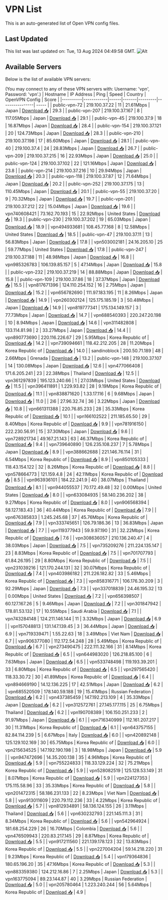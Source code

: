 # VPN List

This is an auto-generated list of Open VPN config files.

## Last Updated

This list was last updated on: Tue, 13 Aug 2024 04:49:58 GMT.
![Alt](https://repobeats.axiom.co/api/embed/186b98318ef1479477931607c1ad7d823f12451f.svg "Repobeats analytics image")

## Available Servers

Below is the list of available VPN servers:

(You may connect to any of these VPN servers with: Username: 'vpn', Password: 'vpn'.)
| Hostname | IP Address | Ping | Speed | Country | OpenVPN Config | Score |
|----------|------------|------|-------|---------|----------------| ----- |
| public-vpn-72 | 219.100.37.22 | 11 | 21.61Mbps | Japan | [Download 📥](./configs/server_0_JP.ovpn) | 29.3 |
| public-vpn-207 | 219.100.37.167 | 8 | 117.05Mbps | Japan | [Download 📥](./configs/server_1_JP.ovpn) | 29.1 |
| public-vpn-45 | 219.100.37.9 | 18 | 16.87Mbps | Japan | [Download 📥](./configs/server_2_JP.ovpn) | 28.4 |
| public-vpn-154 | 219.100.37.121 | 20 | 124.73Mbps | Japan | [Download 📥](./configs/server_3_JP.ovpn) | 28.3 |
| public-vpn-210 | 219.100.37.198 | 17 | 85.60Mbps | Japan | [Download 📥](./configs/server_4_JP.ovpn) | 28.1 |
| public-vpn-40 | 219.100.37.4 | 24 | 28.83Mbps | Japan | [Download 📥](./configs/server_5_JP.ovpn) | 26.7 |
| public-vpn-209 | 219.100.37.215 | 16 | 22.93Mbps | Japan | [Download 📥](./configs/server_6_JP.ovpn) | 25.0 |
| public-vpn-124 | 219.100.37.102 | 22 | 121.16Mbps | Japan | [Download 📥](./configs/server_7_JP.ovpn) | 23.8 |
| public-vpn-214 | 219.100.37.216 | 10 | 29.94Mbps | Japan | [Download 📥](./configs/server_8_JP.ovpn) | 20.3 |
| public-vpn-118 | 219.100.37.87 | 12 | 71.64Mbps | Japan | [Download 📥](./configs/server_9_JP.ovpn) | 20.2 |
| public-vpn-252 | 219.100.37.175 | 13 | 110.45Mbps | Japan | [Download 📥](./configs/server_10_JP.ovpn) | 20.1 |
| public-vpn-55 | 219.100.37.20 | 9 | 70.32Mbps | Japan | [Download 📥](./configs/server_11_JP.ovpn) | 19.7 |
| public-vpn-201 | 219.100.37.212 | 22 | 15.04Mbps | Japan | [Download 📥](./configs/server_12_JP.ovpn) | 19.6 |
| vpn740608421 | 73.162.70.193 | 15 | 22.92Mbps | United States | [Download 📥](./configs/server_13_US.ovpn) | 19.3 |
| public-vpn-230 | 219.100.37.202 | 19 | 65.03Mbps | Japan | [Download 📥](./configs/server_14_JP.ovpn) | 18.9 |
| vpn494933681 | 108.45.77.168 | 8 | 12.58Mbps | United States | [Download 📥](./configs/server_15_US.ovpn) | 18.5 |
| public-vpn-47 | 219.100.37.11 | 13 | 56.83Mbps | Japan | [Download 📥](./configs/server_16_JP.ovpn) | 17.8 |
| vpn503002181 | 24.16.205.10 | 25 | 59.77Mbps | United States | [Download 📥](./configs/server_17_US.ovpn) | 17.8 |
| public-vpn-247 | 219.100.37.188 | 11 | 48.98Mbps | Japan | [Download 📥](./configs/server_18_JP.ovpn) | 16.8 |
| vpn985326783 | 106.139.85.157 | 5 | 47.14Mbps | Japan | [Download 📥](./configs/server_19_JP.ovpn) | 15.8 |
| public-vpn-232 | 219.100.37.219 | 14 | 88.88Mbps | Japan | [Download 📥](./configs/server_20_JP.ovpn) | 15.8 |
| public-vpn-109 | 219.100.37.86 | 18 | 37.37Mbps | Japan | [Download 📥](./configs/server_21_JP.ovpn) | 15.5 |
| vpn817671396 | 124.110.254.152 | 16 | 2.75Mbps | Japan | [Download 📥](./configs/server_22_JP.ovpn) | 15.2 |
| vpn656782690 | 111.97.183.195 | 11 | 8.26Mbps | Japan | [Download 📥](./configs/server_23_JP.ovpn) | 14.9 |
| vpn260302124 | 125.175.185.19 | 3 | 50.48Mbps | Japan | [Download 📥](./configs/server_24_JP.ovpn) | 14.9 |
| vpn819777341 | 175.134.149.157 | 3 | 77.73Mbps | Japan | [Download 📥](./configs/server_25_JP.ovpn) | 14.7 |
| vpn688540393 | 220.247.20.198 | 10 | 8.94Mbps | Japan | [Download 📥](./configs/server_26_JP.ovpn) | 14.6 |
| vpn311482808 | 133.114.81.98 | 2 | 33.27Mbps | Japan | [Download 📥](./configs/server_27_JP.ovpn) | 14.4 |
| vpn890773690 | 220.116.226.67 | 29 | 5.95Mbps | Korea Republic of | [Download 📥](./configs/server_28_KR.ovpn) | 14.2 |
| vpn739094661 | 118.42.212.205 | 28 | 11.20Mbps | Korea Republic of | [Download 📥](./configs/server_29_KR.ovpn) | 14.0 |
| sandinoblock | 200.50.71.189 | 48 | 2.66Mbps | Grenada | [Download 📥](./configs/server_30_GD.ovpn) | 13.2 |
| public-vpn-148 | 219.100.37.107 | 14 | 130.08Mbps | Japan | [Download 📥](./configs/server_31_JP.ovpn) | 12.6 |
| vpn477066408 | 171.6.205.241 | 23 | 22.38Mbps | Thailand | [Download 📥](./configs/server_32_TH.ovpn) | 12.5 |
| vpn361297839 | 195.123.240.66 | 1 | 27.03Mbps | United States | [Download 📥](./configs/server_33_US.ovpn) | 11.5 |
| vpn396411891 | 1.229.93.82 | 28 | 9.19Mbps | Korea Republic of | [Download 📥](./configs/server_34_KR.ovpn) | 11.1 |
| vpn838871620 | 1.33.17.116 | 6 | 9.68Mbps | Japan | [Download 📥](./configs/server_35_JP.ovpn) | 11.0 |
| 2i6 | 27.96.32.74 | 36 | 3.22Mbps | Japan | [Download 📥](./configs/server_36_JP.ovpn) | 10.8 |
| vpn661311388 | 220.76.85.233 | 28 | 35.33Mbps | Korea Republic of | [Download 📥](./configs/server_37_KR.ovpn) | 10.1 |
| vpn166102522 | 211.185.65.50 | 29 | 8.40Mbps | Korea Republic of | [Download 📥](./configs/server_38_KR.ovpn) | 9.9 |
| vpn781916150 | 222.230.56.91 | 15 | 37.30Mbps | Japan | [Download 📥](./configs/server_39_JP.ovpn) | 9.6 |
| vpn728921734 | 49.167.21.143 | 63 | 46.37Mbps | Korea Republic of | [Download 📥](./configs/server_40_KR.ovpn) | 9.4 |
| vpn739640890 | 126.235.108.237 | 7 | 5.78Mbps | Japan | [Download 📥](./configs/server_41_JP.ovpn) | 8.9 |
| vpn388662688 | 221.146.76.114 | 31 | 6.54Mbps | Korea Republic of | [Download 📥](./configs/server_42_KR.ovpn) | 8.9 |
| vpn850105333 | 118.43.154.122 | 32 | 8.26Mbps | Korea Republic of | [Download 📥](./configs/server_43_KR.ovpn) | 8.8 |
| vpn578664773 | 121.159.4.8 | 24 | 42.11Mbps | Korea Republic of | [Download 📥](./configs/server_44_KR.ovpn) | 8.5 |
| vpn963936101 | 184.22.241.9 | 40 | 38.07Mbps | Thailand | [Download 📥](./configs/server_45_TH.ovpn) | 8.1 |
| vpn944055537 | 70.172.49.48 | 32 | 0.00Mbps | United States | [Download 📥](./configs/server_46_US.ovpn) | 8.0 |
| vpn633084935 | 58.140.236.202 | 38 | 9.27Mbps | Korea Republic of | [Download 📥](./configs/server_47_KR.ovpn) | 8.0 |
| vpn906568394 | 58.127.183.43 | 36 | 40.44Mbps | Korea Republic of | [Download 📥](./configs/server_48_KR.ovpn) | 7.9 |
| vpn676385833 | 1.245.245.68 | 37 | 45.76Mbps | Korea Republic of | [Download 📥](./configs/server_49_KR.ovpn) | 7.9 |
| vpn333745651 | 126.79.186.36 | 13 | 36.83Mbps | Japan | [Download 📥](./configs/server_50_JP.ovpn) | 7.7 |
| vpn119377943 | 59.9.97.190 | 31 | 32.22Mbps | Korea Republic of | [Download 📥](./configs/server_51_KR.ovpn) | 7.6 |
| vpn308636057 | 210.136.240.47 | 4 | 38.03Mbps | Japan | [Download 📥](./configs/server_52_JP.ovpn) | 7.5 |
| vpn735209276 | 211.224.135.147 | 23 | 8.83Mbps | Korea Republic of | [Download 📥](./configs/server_53_KR.ovpn) | 7.5 |
| vpn701707793 | 61.84.26.195 | 29 | 8.80Mbps | Korea Republic of | [Download 📥](./configs/server_54_KR.ovpn) | 7.5 |
| vpn231039216 | 121.170.244.131 | 32 | 30.07Mbps | Korea Republic of | [Download 📥](./configs/server_55_KR.ovpn) | 7.4 |
| vpn403986182 | 211.226.182.82 | 33 | 5.46Mbps | Korea Republic of | [Download 📥](./configs/server_56_KR.ovpn) | 7.3 |
| vpn858316771 | 106.176.30.209 | 3 | 92.29Mbps | Japan | [Download 📥](./configs/server_57_JP.ovpn) | 7.3 |
| vpn337018839 | 24.46.195.32 | 13 | 0.00Mbps | United States | [Download 📥](./configs/server_58_US.ovpn) | 7.2 |
| vpn656398507 | 60.127.167.26 | 5 | 9.46Mbps | Japan | [Download 📥](./configs/server_59_JP.ovpn) | 7.2 |
| vpn301847942 | 178.81.53.132 | 17 | 10.55Mbps | Saudi Arabia | [Download 📥](./configs/server_60_SA.ovpn) | 7.1 |
| vpn743284148 | 124.211.146.144 | 11 | 3.32Mbps | Japan | [Download 📥](./configs/server_61_JP.ovpn) | 6.9 |
| vpn157048813 | 131.147.139.45 | 3 | 36.44Mbps | Japan | [Download 📥](./configs/server_62_JP.ovpn) | 6.9 |
| vpn719339471 | 1.55.22.63 | 18 | 3.49Mbps | Viet Nam | [Download 📥](./configs/server_63_VN.ovpn) | 6.7 |
| vpn906377080 | 112.172.54.248 | 28 | 5.49Mbps | Korea Republic of | [Download 📥](./configs/server_64_KR.ovpn) | 6.7 |
| vpn273490475 | 222.111.32.166 | 31 | 8.14Mbps | Korea Republic of | [Download 📥](./configs/server_65_KR.ovpn) | 6.5 |
| vpn644983020 | 126.218.85.100 | 6 | 7.63Mbps | Japan | [Download 📥](./configs/server_66_JP.ovpn) | 6.5 |
| vpn533748498 | 119.193.39.201 | 33 | 6.80Mbps | Korea Republic of | [Download 📥](./configs/server_67_KR.ovpn) | 6.5 |
| vpn297565420 | 118.33.30.72 | 30 | 41.89Mbps | Korea Republic of | [Download 📥](./configs/server_68_KR.ovpn) | 6.4 |
| vpn894669190 | 14.12.136.225 | 17 | 42.51Mbps | Japan | [Download 📥](./configs/server_69_JP.ovpn) | 6.2 |
| vpn685520509 | 178.140.59.188 | 19 | 15.41Mbps | Russian Federation | [Download 📥](./configs/server_70_RU.ovpn) | 6.2 |
| vpn437385459 | 147.192.213.109 | 4 | 35.33Mbps | Japan | [Download 📥](./configs/server_71_JP.ovpn) | 6.2 |
| vpn312572761 | 27.145.177.115 | 25 | 6.75Mbps | Thailand | [Download 📥](./configs/server_72_TH.ovpn) | 6.2 |
| vpn190708389 | 106.150.251.233 | 2 | 91.97Mbps | Japan | [Download 📥](./configs/server_73_JP.ovpn) | 6.1 |
| vpn716340999 | 112.161.207.217 | 30 | 11.31Mbps | Korea Republic of | [Download 📥](./configs/server_74_KR.ovpn) | 6.1 |
| vpn643757155 | 82.84.114.239 | 5 | 6.67Mbps | Italy | [Download 📥](./configs/server_75_IT.ovpn) | 6.0 |
| vpn420892148 | 125.129.102.169 | 30 | 65.75Mbps | Korea Republic of | [Download 📥](./configs/server_76_KR.ovpn) | 6.0 |
| vpn215634525 | 147.192.190.198 | 3 | 18.98Mbps | Japan | [Download 📥](./configs/server_77_JP.ovpn) | 5.9 |
| vpn947472696 | 14.35.200.138 | 35 | 4.96Mbps | Korea Republic of | [Download 📥](./configs/server_78_KR.ovpn) | 5.9 |
| vpn755224833 | 118.33.129.224 | 32 | 75.21Mbps | Korea Republic of | [Download 📥](./configs/server_79_KR.ovpn) | 5.9 |
| vpn528082519 | 125.128.53.149 | 31 | 8.07Mbps | Korea Republic of | [Download 📥](./configs/server_80_KR.ovpn) | 5.9 |
| vpn224127353 | 175.115.58.96 | 33 | 35.33Mbps | Korea Republic of | [Download 📥](./configs/server_81_KR.ovpn) | 5.8 |
| vpn201472315 | 58.186.231.133 | 22 | 8.23Mbps | Viet Nam | [Download 📥](./configs/server_82_VN.ovpn) | 5.8 |
| vpn913011609 | 220.79.112.236 | 33 | 4.22Mbps | Korea Republic of | [Download 📥](./configs/server_83_KR.ovpn) | 5.7 |
| vpn812934891 | 58.136.124.155 | 26 | 3.11Mbps | Thailand | [Download 📥](./configs/server_84_TH.ovpn) | 5.6 |
| vpn630232793 | 221.145.111.3 | 31 | 8.34Mbps | Korea Republic of | [Download 📥](./configs/server_85_KR.ovpn) | 5.6 |
| vpn542964924 | 181.68.254.229 | 26 | 16.70Mbps | Colombia | [Download 📥](./configs/server_86_CO.ovpn) | 5.6 |
| vpn476509943 | 220.83.217.145 | 29 | 8.87Mbps | Korea Republic of | [Download 📥](./configs/server_87_KR.ovpn) | 5.5 |
| vpn917211560 | 221.139.178.123 | 32 | 13.83Mbps | Korea Republic of | [Download 📥](./configs/server_88_KR.ovpn) | 5.5 |
| vpn227004204 | 59.14.218.220 | 31 | 9.23Mbps | Korea Republic of | [Download 📥](./configs/server_89_KR.ovpn) | 5.4 |
| vpn179364836 | 180.65.196.20 | 35 | 47.16Mbps | Korea Republic of | [Download 📥](./configs/server_90_KR.ovpn) | 5.3 |
| vpn883359380 | 124.212.16.86 | 7 | 2.25Mbps | Japan | [Download 📥](./configs/server_91_JP.ovpn) | 5.3 |
| vpn163775094 | 89.23.144.87 | 40 | 3.29Mbps | Russian Federation | [Download 📥](./configs/server_92_RU.ovpn) | 5.0 |
| vpn205780464 | 1.223.240.244 | 56 | 5.64Mbps | Korea Republic of | [Download 📥](./configs/server_93_KR.ovpn) | 4.9 |
